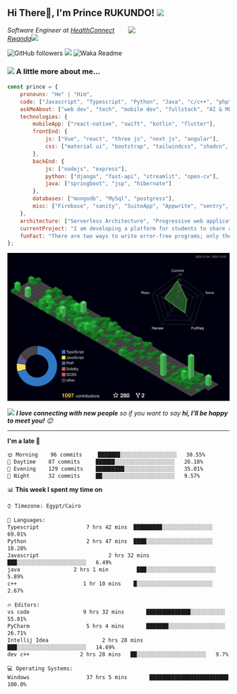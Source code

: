 <h2>Hi There👋, I'm Prince RUKUNDO! <img src="https://media.giphy.com/media/12oufCB0MyZ1Go/giphy.gif" width="50"></h2>
<img align='right' src="https://media.giphy.com/media/M9gbBd9nbDrOTu1Mqx/giphy.gif" width="230">
<p><em>Software Engineer at <a href="#">HealthConnect Rwanda</a><img src="https://media.giphy.com/media/WUlplcMpOCEmTGBtBW/giphy.gif" width="30"> 
</em></p>

![GitHub followers](https://img.shields.io/github/followers/rukundo-prince?label=Follow&style=social)
![](https://visitor-badge.glitch.me/badge?page_id=anmol098.anmol098)
![Waka Readme](https://github.com/anmol098/anmol098/workflows/Waka%20Readme/badge.svg)


### <img src="https://media.giphy.com/media/VgCDAzcKvsR6OM0uWg/giphy.gif" width="50"> A little more about me...  

```javascript
const prince = {
    pronouns: "He" | "Him",
    code: ["Javascript", "Typescript", "Python", "Java", "c/c++", "php", "c#"],
    askMeAbout: ["web dev", "tech", "mobile dev", "fullstack", "AI & ML", "Devops", "AR & VR"],
    technologies: {
        mobileApp: ["react-native", "swift", "kotlin", "flutter"],
        frontEnd: {
            js: ["Vue", "react", "three js", "next js", "angular"],
            css: ["material ui", "bootstrap", "tailwindcss", "shadcn", "chakra ui", "daisy ui", "scss"]
        },
        backEnd: {
            js: ["nodejs", "express"],
            python: ["django", "fast-api", "streamlit", "open-cv"],
            java: ["springboot", "jsp", "hibernate"]
        },
        databases: ["mongodb", "MySql", "postgress"],
        misc: ["Firebase", "sanity", "SuiteApp", "Appwrite", "sentry", "clerk", "upstash", "arcjet"]
    },
    architecture: ["Serverless Architecture", "Progressive web applications", "Single page applications"],
    currentProject: "I am developing a platform for students to share and showcase their projects and promote collaboration
    funFact: "There are two ways to write error-free programs; only the third one works"
};
```

<img src="./profile-3d-contrib/profile-night-green.svg"/>

<img src="https://media.giphy.com/media/LnQjpWaON8nhr21vNW/giphy.gif" width="60"> <em><b>I love connecting with new people</b> so if you want to say <b>hi, I'll be happy to meet you!</b> 😊</em>

---
<!--START_SECTION:waka-->
**I'm a late 🐤** 

```text
🌞 Morning    96 commits     ███████░░░░░░░░░░░░░░░░░░   30.55% 
🌆 Daytime    87 commits     ██████░░░░░░░░░░░░░░░░░░░   26.18% 
🌃 Evening    129 commits    █████████░░░░░░░░░░░░░░░░   35.01% 
🌙 Night      32 commits     ██░░░░░░░░░░░░░░░░░░░░░░░   9.57%

```


📊 **This week I spent my time on** 

```text
⌚︎ Timezone: Egypt/Cairo

💬 Languages: 
Typescript               7 hrs 42 mins  █████████░░░░░░░░░░░░░░░░   69.01% 
Python                   2 hrs 47 mins  ████░░░░░░░░░░░░░░░░░░░░░   18.28% 
Javascript                      2 hrs 32 mins  ███░░░░░░░░░░░░░░░░░░░░░░   6.49% 
java                 2 hrs 1 min         ███░░░░░░░░░░░░░░░░░░░░░░   5.89% 
c++                     1 hr 10 mins    █░░░░░░░░░░░░░░░░░░░░░░░░   2.67%

🔥 Editors: 
vs code                 9 hrs 32 mins       ██████████████░░░░░░░░░░░   55.81% 
PyCharm                  5 hrs 4 mins       ███████░░░░░░░░░░░░░░░░░░   26.71% 
Intellij Idea                 2 hrs 28 mins       ███░░░░░░░░░░░░░░░░░░░░░░   14.69%
dev c++                2 hrs 28 mins   ██░░░░░░░░░░░░░░░░░░░░░░   9.7%

💻 Operating Systems: 
Windows                  37 hrs 5 mins       █████████████████████████   100.0%

```
<!--END_SECTION:waka-->

